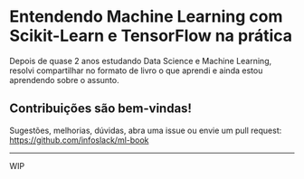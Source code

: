 # Entendendo Machine Learning com Scikit-Learn e TensorFlow na prática

Depois de quase 2 anos estudando Data Science e Machine Learning, resolvi compartilhar no formato de livro o que aprendi e ainda estou aprendendo sobre o assunto.

## Contribuições são bem-vindas!

Sugestões, melhorias, dúvidas, abra uma issue ou envie um pull request: https://github.com/infoslack/ml-book

---
WIP
